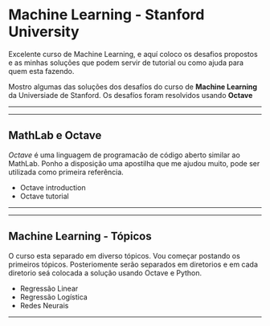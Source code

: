 # Machine Learning - Stanford University

Excelente curso de Machine Learning, e aquí coloco os desafios propostos e as minhas soluções que podem servir de tutorial ou como ajuda para quem esta fazendo.
 
Mostro algumas das soluções dos desafíos do curso de **Machine Learning** da Universiade de Stanford. Os desafíos foram resolvidos usando **Octave**

---
---

## MathLab e Octave

_Octave_ é uma linguagem de programacão de código aberto similar ao MathLab. Ponho a disposição uma apostilha que me ajudou muito, pode ser utilizada como primeira referência.

* Octave introduction
* Octave tutorial

---
---

## Machine Learning - Tópicos

O curso esta separado em diverso tópicos. Vou começar postando os primeiros tópicos. Posteriomente serão separados em diretorios e em cada diretorio seá colocada a solução usando Octave e Python.

* Regressão Linear
* Regressão Logística
* Redes Neurais
___


